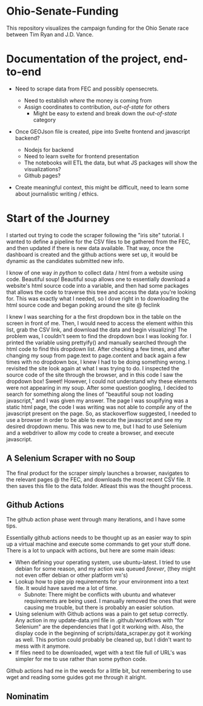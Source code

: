 # Ohio-Senate-Funding
This repository visualizes the campaign funding for the Ohio Senate race between Tim Ryan and J.D. Vance. 

# Documentation of the project, end-to-end
- Need to scrape data from FEC and possibly opensecrets.
  - Need to establish *where* the money is coming from
  - Assign coordinates to contribution, *out-of-state* for others
    - Might be easy to extend and break down the *out-of-state* category

- Once GEOJson file is created, pipe into Svelte frontend and javascript backend?
  - Nodejs for backend
  - Need to learn svelte for frontend presentation
  - The notebooks will ETL the data, but what JS packages will show the visualizations?
  - Github pages?

- Create meaningful context, this might be difficult, need to learn some about journalistic writing / ethics.

# Start of the Journey

I started out trying to code the scraper following the "iris site" tutorial. I wanted to define a pipeline for the CSV files to be gathered from the FEC, and then updated if there is new data available. That way, once the dashboard is created and the github actions were set up, it would be dynamic as the candidates submitted new info.

I know of one way *in python* to collect data / html from a website using code. Beautiful soup! Beautiful soup allows one to essentially download a website's html source code into a variable, and then had some packages that allows the code to traverse this tree and access the data you're looking for. This was exactly what I needed, so I dove right in to downloading the html source code and began poking around the site @ feclink

I knew I was searching for a the first dropdown box in the table on the screen in front of me. Then, I would need to access the element within this list, grab the CSV link, and download the data and begin visualizing! The problem was, I couldn't seem to find the dropdown box I was looking for. I printed the variable using prettyify() and manually searched through the html code to find this dropdown list. After checking a few times, and after changing my soup from page.text to page.content and back again a few times with no dropdown box, I knew I had to be doing something wrong. I revisited the site look again at what I was trying to do.
I inspected the source code of the site through the browser, and in this code I saw the dropdown box! Sweet! However, I could not understand why these elements were not appearing in my soup. After some question googling, I decided to search for something along the lines of "beautiful soup not loading javascript," and I was given my answer. 
The page I was soupifying was a static html page, the code I was writing was not able to *compile* any of the javascript present on the page. So, as stackoverflow suggested, I needed to use a browser in order to be able to execute the javascript and see my desired dropdown menu.
This was new to me, but I had to use Selenium and a webdriver to allow my code to create a browser, and execute javascript. 

## A Selenium Scraper with no Soup

The final product for the scraper simply launches a browser, navigates to the relevant pages @ the FEC, and downloads the most recent CSV file. It then saves this file to the data folder. Atleast this was the thought process.

## Github Actions

The github action phase went through many iterations, and I have some tips.

Essentially github actions needs to be thought up as an easier way to spin up a virtual machine and execute some commands to get your stuff done. There is a lot to unpack with actions, but here are some main ideas:
  - When defining your operating system, use ubuntu-latest. I tried to use debian for some reason, and my action was queued *forever*, (they might not even offer debian or other platform vm's)
  - Lookup how to pipe pip requirements for your environment into a text file. It would have saved me a lot of time. 
    - Subnote: There might be conflicts with ubuntu and whatever requirements are being used. I manually removed the ones that were causing me trouble, but there is probably an easier solution.
  - Using selenium with Github actions was a pain to get setup correctly. Any action in my update-data.yml file in .github/workflows with "for Selenium" are the dependencies that I got it working with. Also, the display code in the beginning of scripts/data_scraper.py got it working as well. This portion could probably be cleaned up, but I didn't want to mess with it anymore. 
  - If files need to be downloaded, wget with a text file full of URL's was simpler for me to use rather than some python code.

Github actions had me in the weeds for a little bit, but remembering to use wget and reading some guides got me through it alright.

## Nominatim


